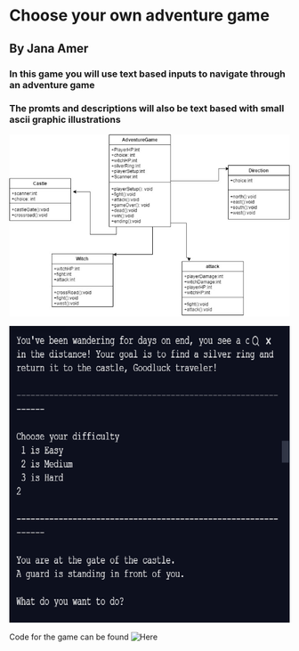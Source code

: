 # Choose your own adventure game
## By Jana Amer


### In this game you will use text based inputs to navigate through an adventure game
### The promts and descriptions will also be text based with small ascii graphic illustrations
![Class Diagram](https://github.com/JanaAmer/ProgrammingPortfolio1B/blob/gh-pages/images/classes.jpg?raw=true)

![Example Image](https://github.com/JanaAmer/ProgrammingPortfolio1B/blob/gh-pages/images/Final.png?raw=true)

Code for the game can be found ![Here](https://github.com/JanaAmer/ProgrammingPortfolio1B/tree/gh-pages/src/FinalProject)


